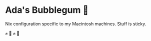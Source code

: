 # Ada's Bubblegum 💅

Nix configuration specific to my Macintosh machines. Stuff is sticky.

:fist_raised: :fist_oncoming: :fist_raised: :fist_oncoming:
